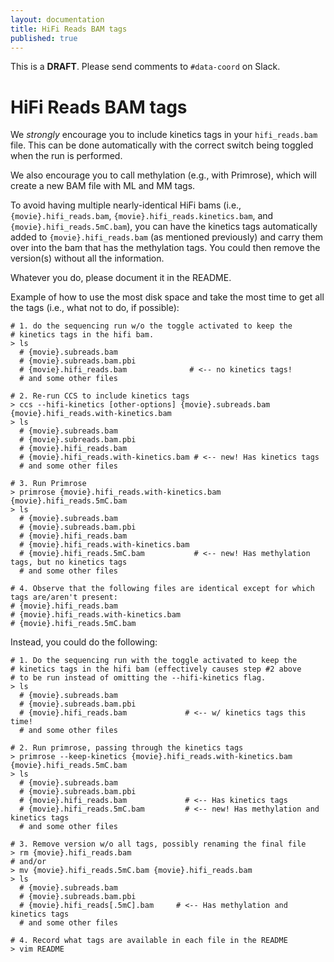 ```yaml
---
layout: documentation
title: HiFi Reads BAM tags
published: true
---
```


<!--
NOTE: For testing, set `published:` to `true`. Leave it set to `false` when
      committing changes until we're ready to launch this page.
-->

This is a **DRAFT**. Please send comments to `#data-coord` on Slack.

# HiFi Reads BAM tags

We _strongly_ encourage you to include kinetics tags in your `hifi_reads.bam`
file. This can be done automatically with the correct switch being toggled when
the run is performed.

We also encourage you to call methylation (e.g., with
Primrose), which will create a new BAM file with ML and MM tags.

To avoid
having multiple nearly-identical HiFi bams (i.e., `{movie}.hifi_reads.bam`,
`{movie}.hifi_reads.kinetics.bam`, and `{movie}.hifi_reads.5mC.bam`), you can
have the kinetics tags automatically added to `{movie}.hifi_reads.bam` (as
mentioned previously) and carry them over into the bam that has the
methylation tags. You could then remove the version(s) without all the
information.

Whatever you do, please document it in the README.

Example of how to use the most disk space and take the most time to get all
the tags (i.e., what not to do, if possible):
```shell
# 1. do the sequencing run w/o the toggle activated to keep the
# kinetics tags in the hifi bam.
> ls
  # {movie}.subreads.bam
  # {movie}.subreads.bam.pbi
  # {movie}.hifi_reads.bam              # <-- no kinetics tags!
  # and some other files

# 2. Re-run CCS to include kinetics tags
> ccs --hifi-kinetics [other-options] {movie}.subreads.bam {movie}.hifi_reads.with-kinetics.bam
> ls
  # {movie}.subreads.bam
  # {movie}.subreads.bam.pbi
  # {movie}.hifi_reads.bam
  # {movie}.hifi_reads.with-kinetics.bam # <-- new! Has kinetics tags
  # and some other files

# 3. Run Primrose
> primrose {movie}.hifi_reads.with-kinetics.bam {movie}.hifi_reads.5mC.bam
> ls
  # {movie}.subreads.bam
  # {movie}.subreads.bam.pbi
  # {movie}.hifi_reads.bam
  # {movie}.hifi_reads.with-kinetics.bam
  # {movie}.hifi_reads.5mC.bam           # <-- new! Has methylation tags, but no kinetics tags
  # and some other files

# 4. Observe that the following files are identical except for which tags are/aren't present:
# {movie}.hifi_reads.bam
# {movie}.hifi_reads.with-kinetics.bam
# {movie}.hifi_reads.5mC.bam
```
Instead, you could do the following:
```shell
# 1. Do the sequencing run with the toggle activated to keep the
# kinetics tags in the hifi bam (effectively causes step #2 above
# to be run instead of omitting the --hifi-kinetics flag.
> ls
  # {movie}.subreads.bam
  # {movie}.subreads.bam.pbi
  # {movie}.hifi_reads.bam             # <-- w/ kinetics tags this time!
  # and some other files

# 2. Run primrose, passing through the kinetics tags
> primrose --keep-kinetics {movie}.hifi_reads.with-kinetics.bam {movie}.hifi_reads.5mC.bam
> ls
  # {movie}.subreads.bam
  # {movie}.subreads.bam.pbi
  # {movie}.hifi_reads.bam             # <-- Has kinetics tags
  # {movie}.hifi_reads.5mC.bam         # <-- new! Has methylation and kinetics tags
  # and some other files

# 3. Remove version w/o all tags, possibly renaming the final file
> rm {movie}.hifi_reads.bam
# and/or
> mv {movie}.hifi_reads.5mC.bam {movie}.hifi_reads.bam
> ls
  # {movie}.subreads.bam
  # {movie}.subreads.bam.pbi
  # {movie}.hifi_reads[.5mC].bam     # <-- Has methylation and kinetics tags
  # and some other files

# 4. Record what tags are available in each file in the README
> vim README
```

